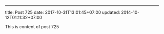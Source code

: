 ---
title: Post 725
date: 2017-10-31T13:01:45+07:00
updated: 2014-10-12T01:11:32+07:00

This is content of post 725